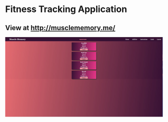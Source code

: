 # Fitness Tracking Application
## View at http://musclememory.me/
![](public/MuscleMemoryPreview.JPG)
